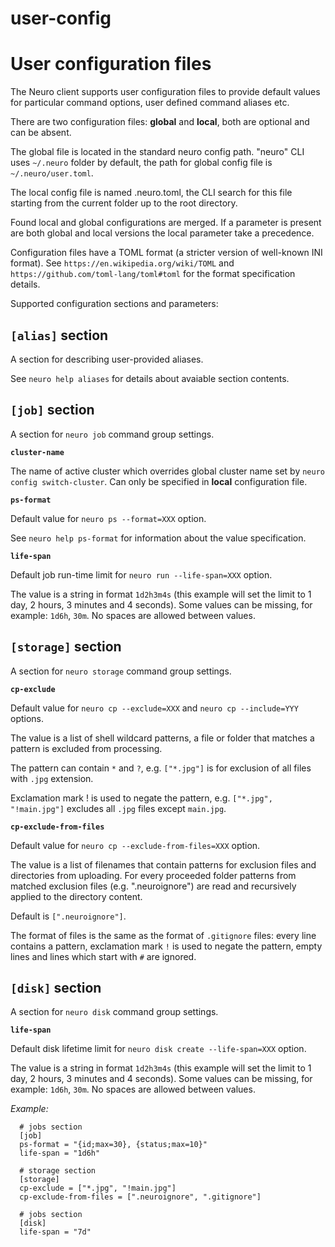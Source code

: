 # user-config

User configuration files
========================

The Neuro client supports user configuration files to provide default values
for particular command options, user defined command aliases etc.

There are two configuration files: **global** and **local**, both are optional
and can be absent.

The global file is located in the standard neuro config path.  "neuro" CLI uses
`~/.neuro` folder by default, the path for global config file is
`~/.neuro/user.toml`.

The local config file is named .neuro.toml, the CLI search for this file
starting from the current folder up to the root directory.

Found local and global configurations are merged.
If a parameter is present are both global and local versions the local parameter
take a precedence.

Configuration files have a TOML format (a stricter version of well-known INI
format). See `https://en.wikipedia.org/wiki/TOML` and
`https://github.com/toml-lang/toml#toml` for the format specification details.

Supported configuration sections and parameters:

`[alias]` section
-----------------

A section for describing user-provided aliases.

See `neuro help aliases` for details about avaiable section contents.

`[job]` section
---------------

A section for `neuro job` command group settings.

**`cluster-name`**

The name of active cluster which overrides global cluster name set by
`neuro config switch-cluster`.  Can only be specified in **local**
configuration file.

**`ps-format`**

Default value for `neuro ps --format=XXX` option.

See `neuro help ps-format` for information about the value specification.

**`life-span`**

Default job run-time limit for `neuro run --life-span=XXX` option.

The value is a string in format `1d2h3m4s` (this example will set the limit to
1 day, 2 hours, 3 minutes and 4 seconds). Some values can be missing, for example:
`1d6h`, `30m`. No spaces are allowed between values.

`[storage]` section
-------------------

A section for `neuro storage` command group settings.

**`cp-exclude`**

Default value for `neuro cp --exclude=XXX` and `neuro cp --include=YYY` options.

The value is a list of shell wildcard patterns, a file or folder that matches a
pattern is excluded from processing.

The pattern can contain `*` and `?`, e.g. `["*.jpg"]` is for exclusion of all
files with `.jpg` extension.

Exclamation mark ! is used to negate the pattern, e.g. `["*.jpg", "!main.jpg"]`
excludes all `.jpg` files except `main.jpg`.

**`cp-exclude-from-files`**

Default value for `neuro cp --exclude-from-files=XXX` option.

The value is a list of filenames that contain patterns for exclusion files
and directories from uploading. For every proceeded folder
patterns from matched exclusion files (e.g. ".neuroignore")
are read and recursively applied to the directory content.

Default is `[".neuroignore"]`.

The format of files is the same as the format of `.gitignore` files:
every line contains a pattern, exclamation mark `!` is used to negate
the pattern, empty lines and lines which start with `#` are ignored.

`[disk]` section
----------------

A section for `neuro disk` command group settings.

**`life-span`**

Default disk lifetime limit for `neuro disk create --life-span=XXX` option.

The value is a string in format `1d2h3m4s` (this example will set the limit to
1 day, 2 hours, 3 minutes and 4 seconds). Some values can be missing, for example:
`1d6h`, `30m`. No spaces are allowed between values.

*Example:*
```
  # jobs section
  [job]
  ps-format = "{id;max=30}, {status;max=10}"
  life-span = "1d6h"

  # storage section
  [storage]
  cp-exclude = ["*.jpg", "!main.jpg"]
  cp-exclude-from-files = [".neuroignore", ".gitignore"]

  # jobs section
  [disk]
  life-span = "7d"
```